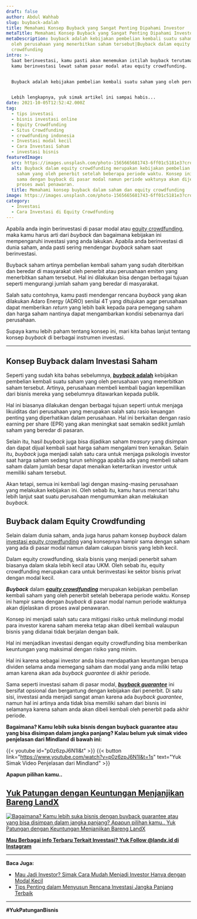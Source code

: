 ```yaml
---
draft: false
author: Abdul Wahhab
slug: buyback-adalah
title: Memahami Konsep Buyback yang Sangat Penting Dipahami Investor
metaTitle: Memahami Konsep Buyback yang Sangat Penting Dipahami Investor
metaDescription: buyback adalah kebijakan pembelian kembali suatu saham yang
  oleh perusahaan yang menerbitkan saham tersebut|Buyback dalam equity
  crowdfunding
intro: >-
  Saat berinvestasi, kamu pasti akan menemukan istilah buyback terutama jika
  kamu berinvestasi lewat saham pasar modal atau equity crowdfunding. 


  Buyback adalah kebijakan pembelian kembali suatu saham yang oleh perusahaan yang menerbitkan saham tersebut. Artinya, perusahaan membeli kembali bagian kepemilikan dari bisnis mereka yang sebelumnya ditawarkan kepada publik.


  Lebih lengkapnya, yuk simak artikel ini sampai habis...
date: 2021-10-05T12:52:42.000Z
tag:
  - tips investasi
  - bisnis investasi online
  - Equity Crowdfunding
  - Situs Crowdfunding
  - crowdfunding indonesia
  - Investasi modal kecil
  - Cara Investasi Saham
  - investasi bisnis
featuredImage:
  src: https://images.unsplash.com/photo-1565665681743-6ff01c5181e3?crop=entropy&cs=tinysrgb&fit=max&fm=jpg&ixid=MnwxMTc3M3wwfDF8c2VhcmNofDI5fHxoYW5kc2hha2V8ZW58MHx8fHwxNjQxNTMyNDMy&ixlib=rb-1.2.1&q=80&w=1080
  alt: Buyback dalam equity crowdfunding merupakan kebijakan pembelian kembali
    saham yang oleh penerbit setelah beberapa periode waktu. Konsep ini hampir
    sama dengan buyback di pasar modal namun periode waktunya akan dijelaskan di
    proses awal penawaran.
  title: Memahami konsep buyback dalam saham dan equity crowdfunding
image: https://images.unsplash.com/photo-1565665681743-6ff01c5181e3?crop=entropy&cs=tinysrgb&fit=max&fm=jpg&ixid=MnwxMTc3M3wwfDF8c2VhcmNofDI5fHxoYW5kc2hha2V8ZW58MHx8fHwxNjQxNTMyNDMy&ixlib=rb-1.2.1&q=80&w=1080
category:
  - Investasi
  - Cara Investasi di Equity Crowdfunding
---
```

Apabila anda ingin berinvestasi di pasar modal atau [equity crowdfunding](https://landx.id/), maka kamu harus arti dari *buyback* dan bagaimana kebijakan ini mempengaruhi investasi yang anda lakukan. Apabila anda berinvestasi di dunia saham, anda pasti sering mendengar *buyback* saham saat berinvestasi.

Buyback saham artinya pembelian kembali saham yang sudah diterbitkan dan beredar di masyarakat oleh penerbit atau perusahaan emiten yang menerbitkan saham tersebut. Hal ini dilakukan bisa dengan berbagai tujuan seperti mengurangi jumlah saham yang beredar di masyarakat.

Salah satu contohnya, kamu pasti mendengar rencana *buyback* yang akan dilakukan Adaro Energy (ADRO) senilai 4T yang ditujukan agar perusahaan dapat memberikan *return* yang lebih baik kepada para pemegang saham dan harga saham nantinya dapat mengambarkan kondisi sebenarnya dari perusahaan.

Supaya kamu lebih paham tentang konsep ini, mari kita bahas lanjut tentang konsep *buyback* di berbagai instrumen investasi.

- - -

## Konsep Buyback dalam Investasi Saham

Seperti yang sudah kita bahas sebelumnya, [***buyback*** **adalah**](https://landx.id/project) kebijakan pembelian kembali suatu saham yang oleh perusahaan yang menerbitkan saham tersebut. Artinya, perusahaan membeli kembali bagian kepemilikan dari bisnis mereka yang sebelumnya ditawarkan kepada publik.

Hal ini biasanya dilakukan dengan berbagai tujuan seperti untuk menjaga likuiditas dari perusahaan yang merupakan salah satu rasio keuangan penting yang diperhatikan dalam perusahaan. Hal ini berkaitan dengan rasio earning per share (EPR) yang akan meningkat saat semakin sedikit jumlah saham yang beredar di pasaran.

Selain itu, hasil *buyback* juga bisa dijadikan saham *treasury* yang disimpan dan dapat dijual kembali saat harga saham mengalami tren kenaikan. Selain itu, *buyback* juga menjadi salah satu cara untuk menjaga psikologis investor saat harga saham sedang turun sehingga apabila ada yang membeli saham saham dalam jumlah besar dapat menaikan ketertarikan investor untuk memiliki saham tersebut.

Akan tetapi, semua ini kembali lagi dengan masing-masing perusahaan yang melakukan kebijakan ini. Oleh sebab itu, kamu harus mencari tahu lebih lanjut saat suatu perusahaan mengumumkan akan melakukan *buyback.*

## Buyback dalam Equity Crowdfunding

Selain dalam dunia saham, anda juga harus paham konsep *buyback* dalam [investasi equity crowdfunding](https://landx.id/) yang konsepnya hampir sama dengan saham yang ada di pasar modal namun dalam cakupan bisnis yang lebih kecil.

Dalam equity crowdfunding, skala bisnis yang menjadi penerbit saham biasanya dalam skala lebih kecil atau UKM. Oleh sebab itu, equity crowdfunding merupakan cara untuk berinvestasi ke sektor bisnis privat dengan modal kecil.

***Buyback*** dalam ***[equity crowdfunding](https://landx.id/)*** merupakan kebijakan pembelian kembali saham yang oleh penerbit setelah beberapa periode waktu. Konsep ini hampir sama dengan *buyback* di pasar modal namun periode waktunya akan dijelaskan di proses awal penawaran.

Konsep ini menjadi salah satu cara mitigasi risiko untuk melindungi modal para investor karena saham mereka tetap akan dibeli kembali walaupun bisnis yang didanai tidak berjalan dengan baik.

Hal ini menjadikan investasi dengan equity crowdfunding bisa memberikan keuntungan yang maksimal dengan risiko yang minim.

Hal ini karena sebagai investor anda bisa mendapatkan keuntungan berupa dividen selama anda memegang saham dan modal yang anda miliki tetap aman karena akan ada *buyback guarantee* di akhir periode.

Sama seperti investasi saham di pasar modal, ***[buyback guarantee](https://landx.id/project/#/cpap)*** ini bersifat opsional dan bergantung dengan kebijakan dari penerbit. Di satu sisi, investasi anda menjadi sangat aman karena ada *buyback guarantee*, namun hal ini artinya anda tidak bisa memiliki saham dari bisnis ini selamanya karena saham anda akan dibeli kembali oleh penerbit pada akhir periode.

**Bagaimana? Kamu lebih suka bisnis dengan buyback guarantee atau yang bisa disimpan dalam jangka panjang? Kalau belum yuk simak video penjelasan dari Mindland di bawah ini:**

{{< youtube id="p0z6zpJ6N1I&t" >}}
 {{< button link="https://www.youtube.com/watch?v=p0z6zpJ6N1I&t=1s" text="Yuk Simak Video Penjelasan dari Mindland" >}}

**Apapun pilihan kamu..**

## [Yuk Patungan  dengan Keuntungan Menjanjikan Bareng LandX](https://landx.id/project/?utm_source=Blog&utm_medium=organic+keyword&utm_campaign=blog&utm_id=Blog)

[![Bagaimana? Kamu lebih suka bisnis dengan buyback guarantee atau yang bisa disimpan dalam jangka panjang? Apapun pilihan kamu.. Yuk Patungan  dengan Keuntungan Menjanjikan Bareng LandX](https://accountgram-production.sfo2.cdn.digitaloceanspaces.com/landx_ghost/2021/10/Equity-Crowdfunding-di-Indonesia-1--3.png)](https://landx.id/project/?utm_source=Blog&utm_medium=organic+keyword&utm_campaign=blog&utm_id=Blog)

**[Mau Berbagai info Terbaru Terkait Investasi? Yuk Follow @landx.id di Instagram](https://www.instagram.com/landx.id/?utm_medium=copy_link)**

- - -

**Baca Juga:**

* [Mau Jadi Investor? Simak Cara Mudah Menjadi Investor Hanya dengan Modal Kecil](https://landx.id/blog/cara-menjadi-investor/)
* [Tips Penting dalam Menyusun Rencana Investasi Jangka Panjang Terbaik](https://landx.id/blog/investasi-jangka-panjang-adalah/)

- - -

**\#YukPatunganBisnis**